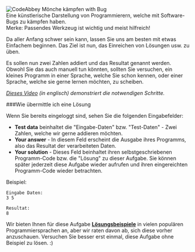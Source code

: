<!-- #Summe zweier Zahlen -->
<div class="centered hint">
	<img alt="CodeAbbey Mönche kämpfen with Bug" src="https://codeabbey.github.io/data/sum_of_two.gif"/><br/>
	<span>Eine künstlerische Darstellung von Programmierern, welche mit Software-Bugs zu kämpfen haben.</span><br/>
	<span>Merke: Passendes Werkzeug ist wichtig und meist hilfreich!</span>
</div>

Da aller Anfang schwer sein kann, lassen Sie uns am besten mit etwas Einfachem beginnen. 
Das Ziel ist nun, das Einreichen von Lösungen usw. zu üben. 

Es sollen nun zwei Zahlen addiert und das Resultat genannt werden. 
Obwohl Sie das auch manuell tun könnten, sollten Sie versuchen, ein
kleines Programm in einer Sprache, welche Sie schon kennen, oder einer Sprache, welche sie gerne lernen möchten, zu scheiben. 

_[Dieses Video](http://www.youtube.com/watch?v=gxfqeDm-B6k) (in englisch) demonstriert die notwendigen Schritte._

###Wie übermittle ich eine Lösung

Wenn Sie bereits eingeloggt sind, sehen Sie die folgenden Eingabefelder:  

- **Test data** beinhaltet die "Eingabe-Daten" bzw. "Test-Daten" - Zwei Zahlen, welche wir gerne addieren möchten. 
- **Your answer** - In diesem Feld erscheint die Ausgabe ihres Programms, also das Resultat der verarbeiteten Daten.
- **Your solution** - Dieses Feld beinhaltet ihren selbstgeschriebenen Programm-Code bzw. die "Lösung" zu dieser Aufgabe.
    Sie können später jederzeit diese Aufgabe wieder aufrufen und ihren eingereichten Programm-Code wieder betrachten.

Beispiel:

    Eingabe Daten:
    3 5

    Resultat:
    8

Wir bieten Ihnen für diese Aufgabe **[Lösungsbeispiele](../wiki/running)** in vielen populären Programmiersprachen an, 
aber wir raten davon ab, sich diese vorher anzuschauen. Versuchen Sie besser erst einmal, diese Aufgabe ohne Beispiel zu lösen. :)

